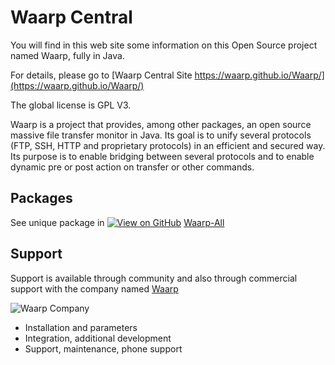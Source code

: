 Waarp Central
=============

You will find in this web site some information on this Open Source project named Waarp,
fully in Java.

For details, please go to [Waarp Central Site https://waarp.github.io/Waarp/](https://waarp.github.io/Waarp/)

The global license is GPL V3.

Waarp is a project that provides, among other packages, 
an open source massive file transfer monitor 
in Java. Its goal is to unify several protocols (FTP, SSH, HTTP and proprietary 
protocols) in an efficient and secured way. Its purpose is to enable bridging between 
several protocols and to enable dynamic pre or post action on transfer or other commands.

Packages
--------

See unique package in [![View on GitHub](http://waarp.github.com/Waarp/res/waarp/octocaticon.png "View on GitHub")](https://github.com/waarp/Waarp-All) [Waarp-All](https://github.com/waarp/Waarp-All)

 
Support
-------

Support is available through community and also through commercial support
with the company named [Waarp](http://www.waarp.fr/)

![Waarp Company](http://waarp.github.com/Waarp/res/waarp/waarp.gif "Waarp")

 * Installation and parameters
 * Integration, additional development
 * Support, maintenance, phone support
 
